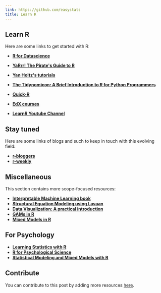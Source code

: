 ```yaml
---
link: https://github.com/easystats
title: Learn R
---
```


## Learn R

Here are some links to get started with R:

  - [**R for Datascience**](https://r4ds.had.co.nz/)
  - [**YaRrr\! The Pirate's Guide to R**](https://bookdown.org/ndphillips/YaRrr/)
  - [**Yan Holtz's tutorials**](https://www.yan-holtz.com/teaching)
  - [**The Tidynomicon: A Brief Introduction to R for Python Programmers**](https://gvwilson.github.io/tidynomicon/)


  - [**Quick-R**](https://www.statmethods.net/r-tutorial/index.html)
  - [**EdX courses**](https://www.edx.org/learn/r-programming)
  - [**LearnR Youtube Channel**](https://www.youtube.com/user/TheLearnR/)
  
  

## Stay tuned

Here are some links of blogs and such to keep in touch with this
evolving field:

  - [**r-bloggers**](https://www.r-bloggers.com/)
  - [**r-weekly**](https://rweekly.org )
  



## Miscellaneous

This section contains more scope-focused resources:

  - [**Interpretable Machine Learning book**](https://christophm.github.io/interpretable-ml-book/)
  - [**Structural Equation Modeling using Lavaan**](https://curranbauer.org/wp-content/uploads/2019/04/SEM-R-notes-for-web-2019.pdf)
  - [**Data Visualization: A practical introduction**](https://socviz.co/)
  - [**GAMs in R**](https://noamross.github.io/gams-in-r-course/)
  - [**Mixed Models in R**](https://m-clark.github.io/mixed-models-with-R/)
  

## For Psychology

  - [**Learning Statistics with R**](https://learningstatisticswithr.com/)
  - [**R for Psychological Science**](https://psyr.org/)
  - [**Statistical Modeling and Mixed Models with R**](https://github.com/singmann/mixed_model_workshop)

## Contribute

You can contribute to this post by adding more resources
[here](https://github.com/easystats/blog/master/content/ressources.md).